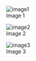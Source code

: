 <figure class="image-row">
  <img src="/images/android.png" alt="image1">
  <figcaption>Image 1</figcaption>
</figure>

<figure class="image-row">
  <img src="/images/android.png" alt="image2">
  <figcaption>Image 2</figcaption>
</figure>

<figure class="image-row">
  <img src="/images/android.png" alt="image3">
  <figcaption>Image 3</figcaption>
</figure>
